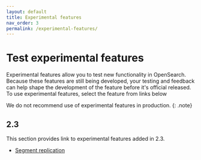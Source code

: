 ```yaml
---
layout: default
title: Experimental features
nav_order: 3
permalink: /experimental-features/
---
```


# Test experimental features

Experimental features allow you to test new functionality in OpenSearch. Because these features are still being developed, your testing and feedback can help shape the development of the feature before it's official released. To use experimental features, select the feature from links below

We do not recommend use of experimental features in production.
{: .note}

## 2.3

This section provides link to experimental features added in 2.3.

- [Segment replication]({{site.url}}{{site.baseurl}}/opensearch/segment-replication/)